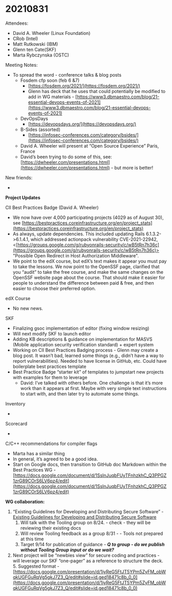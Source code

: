 # 20210831

Attendees:

* David A. Wheeler (Linux Foundation)
* CRob (Intel)
* Matt Rutkowski (IBM)
* Glenn ten Cate(SKF)
* Marta Rybczynska (OSTC)

Meeting Notes:

* To spread the word - conference talks & blog posts
    * Fosdem cfp soon (feb 6 &7)
        * [https://fosdem.org/2021/](https://fosdem.org/2021/) 
        * Glenn has deck that he uses that could potentially be modified to add in WG materials - [https://www3.dbmaestro.com/blog/21-essential-devops-events-of-2021](https://www3.dbmaestro.com/blog/21-essential-devops-events-of-2021) 
    * DevOpsDays
        * [https://devopsdays.org/](https://devopsdays.org/) 
    * B-Sides (assorted)
        * [https://infosec-conferences.com/category/bsides/](https://infosec-conferences.com/category/bsides/) 
    * David A. Wheeler will present at “Open Source Experience” Paris, France
    * David’s been trying to do some of this, see: [https://dwheeler.com/presentations.html](https://dwheeler.com/presentations.html) - but more is better!

New friends:

* 

**Project Updates**

CII Best Practices Badge (David A. Wheeler)

* We now have over 4,000 participating projects (4029 as of August 30), see [https://bestpractices.coreinfrastructure.org/en/project_stats](https://bestpractices.coreinfrastructure.org/en/project_stats)
* As always, update dependencies. This included updating Rails 6.1.3.2->6.1.4.1, which addressed actionpack vulnerability CVE-2021-22942, &lt;[https://groups.google.com/g/rubyonrails-security/c/wB5tRn7h36c](https://groups.google.com/g/rubyonrails-security/c/wB5tRn7h36c)> "Possible Open Redirect in Host Authorization Middleware".
* We point to the edX course, but edX’s text makes it appear you must pay to take the lessons. We now point to the OpenSSF page, clarified that you “audit” to take the free course, and make the same changes on the OpenSSF website page about the course. That should make it easier for people to understand the difference between paid & free, and then easier to choose their preferred option.

edX Course

* No new news.

SKF

* Finalizing gsoc implementation of editor (fixing window resizing)
* Will next modify SKF to launch editor
* Adding KB descriptions & guidance on implementation for MASVS (Mobile application security verification standard) + expert system
* Working on CII Best Practices Badging process - Glenn may create a blog post. It wasn’t bad, learned some things (e.g., didn’t have a way to report vulnerabilities). Needed to have license in GitHub, etc. Could have boilerplate best practices template
* Best Practice Badge “starter kit” of templates to jumpstart new projects with examples for them to leverage
    * David: I’ve talked with others before. One challenge is that it’s more work than it appears at first. Maybe with very simple text instructions to start with, and then later try to automate some things.

Inventory

* 

Scorecard

* 

C/C++ recommendations for compiler flags

* Marta has a similar thing
* In general, it’s agreed to be a good idea.
* Start on Google docs, then transition to GitHub doc Markdown within the Best Practices WG - [https://docs.google.com/document/d/1SslnJuqbFUyTFnhzkhC_Q3PPGZ1zrG89COrS6LV6pz4/edit](https://docs.google.com/document/d/1SslnJuqbFUyTFnhzkhC_Q3PPGZ1zrG89COrS6LV6pz4/edit)

**WG collaboration:**

1. “Existing Guidelines for Developing and Distributing Secure Software” - [Existing Guidelines for Developing and Distributing Secure Software](https://docs.google.com/document/d/11bRB-Q_j9sj19EEC32-ijMiEHERPRwZRVWE9HwNr2pc/edit)
    1. Will talk with the Tooling group on 8/24. - check - they will be reviewing their existing docs
    2. Will review Tooling feedback as a group 8/31 - - Tools not prepared at this time
    3. Target 9/14 for publication of guidance - **_Q to group - do we publish without Tooling Group input or do we wait?_**
2. Next project will be “newbies view” for secure coding and practices - will leverage our SKF “one-pager” as a reference to structure the deck.
    5. Suggested format - [https://docs.google.com/presentation/d/1iyReG5FtJT5YPm5ZyFM_obWqkUGFGuRqVg5gkJ7Z3_Q/edit#slide=id.ged18471c8b_0_0](https://docs.google.com/presentation/d/1iyReG5FtJT5YPm5ZyFM_obWqkUGFGuRqVg5gkJ7Z3_Q/edit#slide=id.ged18471c8b_0_0) 
